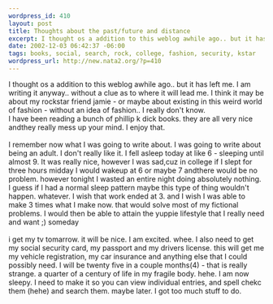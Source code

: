 ```yaml
--- 
wordpress_id: 410
layout: post
title: Thoughts about the past/future and distance
excerpt: I thought os a addition to this weblog awhile ago.. but it has left me. I am writing it anyway.. without a clue as to where it will lead me. I think it may be about my rockstar friend jamie - or maybe about existing in this weird world of fashion - without an idea of fashion.. I really don't know. I have been reading a bunch of phillip k dick books. they are all very nice andthey really mes...
date: 2002-12-03 06:42:37 -06:00
tags: books, social, search, rock, college, fashion, security, kstar
wordpress_url: http://new.nata2.org/?p=410
---
```

I thought os a addition to this weblog awhile ago.. but it has left me. I am writing it anyway.. without a clue as to where it will lead me. I think it may be about my rockstar friend jamie - or maybe about existing in this weird world of fashion - without an idea of fashion.. I really don't know. <br/>I have been reading a bunch of phillip k dick books. they are all very nice andthey really mess up your mind. I enjoy that.<br/><br/>I remember now what I was going to write about. I was going to write about being an adult. I don't really like it. I fell asleep today at like 6 - sleeping until almost 9. It was really nice, however I was sad,cuz in college if I slept for three hours midday I would wakeup at 6 or maybe 7 andthere would be no problem. however tonight I wasted an entire night doing absolutely nothing. I guess if I had a normal sleep pattern maybe this type of thing wouldn't happen. whatever. I wish that work ended at 3. and I wish I was able to make 3 times what I make now. that would solve most of my fictional problems. I would then be able to attain the yuppie lifestyle that I really need and want ;) someday<br/><br/>i get my tv tomarrow. it will be nice. I am excited. whee. I also need to get my social security card, my passport and my drivers license. this will get me my vehicle registration, my car insurance and anything else that I could possibly need. I will be twenty five in a couple months(4) - that is really strange. a quarter of a century of life in my fragile body. hehe. I am now sleepy. I need to make it so you can view individual entries, and spell chekc them (hehe) and search them. maybe later. I got too much stuff to do. 
